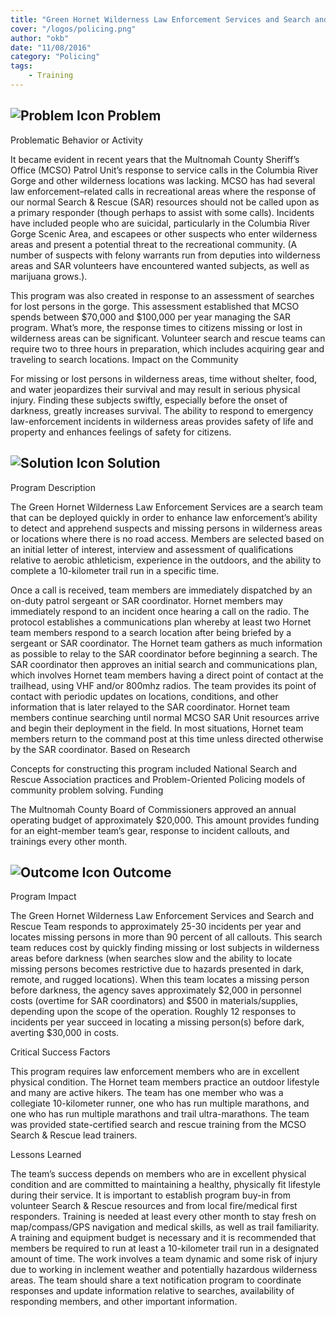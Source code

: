 ```yaml
---
title: "Green Hornet Wilderness Law Enforcement Services and Search and Rescue Team"
cover: "/logos/policing.png"
author: "okb"
date: "11/08/2016"
category: "Policing"
tags:
    - Training
---
```


## ![Problem Icon](https://github.com/google/material-design-icons/raw/master/alert/1x_web/ic_error_outline_black_48dp.png "Problem") Problem

Problematic Behavior or Activity

It became evident in recent years that the Multnomah County Sheriff’s Office (MCSO) Patrol Unit’s response to service calls in the Columbia River Gorge and other wilderness locations was lacking. MCSO has had several law enforcement–related calls in recreational areas where the response of our normal Search & Rescue (SAR) resources should not be called upon as a primary responder (though perhaps to assist with some calls). Incidents have included people who are suicidal, particularly in the Columbia River Gorge Scenic Area, and escapees or other suspects who enter wilderness areas and present a potential threat to the recreational community. (A number of suspects with felony warrants run from deputies into wilderness areas and SAR volunteers have encountered wanted subjects, as well as marijuana grows.).

This program was also created in response to an assessment of searches for lost persons in the gorge. This assessment established that MCSO spends between $70,000 and $100,000 per year managing the SAR program. What’s more, the response times to citizens missing or lost in wilderness areas can be significant. Volunteer search and rescue teams can require two to three hours in preparation, which includes acquiring gear and traveling to search locations.
Impact on the Community

For missing or lost persons in wilderness areas, time without shelter, food, and water jeopardizes their survival and may result in serious physical injury. Finding these subjects swiftly, especially before the onset of darkness, greatly increases survival. The ability to respond to emergency law-enforcement incidents in wilderness areas provides safety of life and property and enhances feelings of safety for citizens.
## ![Solution Icon](https://github.com/google/material-design-icons/raw/master/action/1x_web/ic_lightbulb_outline_black_48dp.png "Solution") Solution
Program Description

The Green Hornet Wilderness Law Enforcement Services are a search team that can be deployed quickly in order to enhance law enforcement’s ability to detect and apprehend suspects and missing persons in wilderness areas or locations where there is no road access. Members are selected based on an initial letter of interest, interview and assessment of qualifications relative to aerobic athleticism, experience in the outdoors, and the ability to complete a 10-kilometer trail run in a specific time.

Once a call is received, team members are immediately dispatched by an on-duty patrol sergeant or SAR coordinator. Hornet members may immediately respond to an incident once hearing a call on the radio. The protocol establishes a communications plan whereby at least two Hornet team members respond to a search location after being briefed by a sergeant or SAR coordinator. The Hornet team gathers as much information as possible to relay to the SAR coordinator before beginning a search. The SAR coordinator then approves an initial search and communications plan, which involves Hornet team members having a direct point of contact at the trailhead, using VHF and/or 800mhz radios. The team provides its point of contact with periodic updates on locations, conditions, and other information that is later relayed to the SAR coordinator. Hornet team members continue searching until normal MCSO SAR Unit resources arrive and begin their deployment in the field. In most situations, Hornet team members return to the command post at this time unless directed otherwise by the SAR coordinator.
Based on Research

Concepts for constructing this program included National Search and Rescue Association practices and Problem-Oriented Policing models of community problem solving.
Funding

The Multnomah County Board of Commissioners approved an annual operating budget of approximately $20,000. This amount provides funding for an eight-member team’s gear, response to incident callouts, and trainings every other month.
## ![Outcome Icon](https://github.com/google/material-design-icons/raw/master/action/1x_web/ic_view_list_black_48dp.png "Outcome") Outcome
Program Impact

The Green Hornet Wilderness Law Enforcement Services and Search and Rescue Team responds to approximately 25-30 incidents per year and locates missing persons in more than 90 percent of all callouts. This search team reduces cost by quickly finding missing or lost subjects in wilderness areas before darkness (when searches slow and the ability to locate missing persons becomes restrictive due to hazards presented in dark, remote, and rugged locations). When this team locates a missing person before darkness, the agency saves approximately $2,000 in personnel costs (overtime for SAR coordinators) and $500 in materials/supplies, depending upon the scope of the operation. Roughly 12 responses to incidents per year succeed in locating a missing person(s) before dark, averting $30,000 in costs.

Critical Success Factors

This program requires law enforcement members who are in excellent physical condition. The Hornet team members practice an outdoor lifestyle and many are active hikers. The team has one member who was a collegiate 10-kilometer runner, one who has run multiple marathons, and one who has run multiple marathons and trail ultra-marathons. The team was provided state-certified search and rescue training from the MCSO Search & Rescue lead trainers.

Lessons Learned

The team’s success depends on members who are in excellent physical condition and are committed to maintaining a healthy, physically fit lifestyle during their service. It is important to establish program buy-in from volunteer Search & Rescue resources and from local fire/medical first responders. Training is needed at least every other month to stay fresh on map/compass/GPS navigation and medical skills, as well as trail familiarity. A training and equipment budget is necessary and it is recommended that members be required to run at least a 10-kilometer trail run in a designated amount of time. The work involves a team dynamic and some risk of injury due to working in inclement weather and potentially hazardous wilderness areas. The team should share a text notification program to coordinate responses and update information relative to searches, availability of responding members, and other important information.